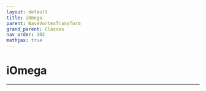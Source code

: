 ```yaml
---
layout: default
title: iOmega
parent: WaveVortexTransform
grand_parent: Classes
nav_order: 102
mathjax: true
---
```


#  iOmega




---

